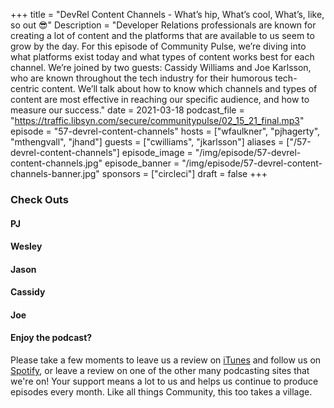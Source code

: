 +++
title = "DevRel Content Channels - What’s hip, What’s cool, What’s, like, so out 😎"
Description = "Developer Relations professionals are known for creating a lot of content and the platforms that are available to us seem to grow by the day. For this episode of Community Pulse, we’re diving into what platforms exist today and what types of content works best for each channel. We’re joined by two guests: Cassidy Williams and Joe Karlsson, who are known throughout the tech industry for their humorous tech-centric content. We’ll talk about how to know which channels and types of content are most effective in reaching our specific audience, and how to measure our success."
date = 2021-03-18
podcast_file = "https://traffic.libsyn.com/secure/communitypulse/02_15_21_final.mp3"
episode = "57-devrel-content-channels"
hosts = ["wfaulkner", "pjhagerty", "mthengvall", "jhand"]
guests = ["cwilliams", "jkarlsson"]
aliases = ["/57-devrel-content-channels"]
episode_image = "/img/episode/57-devrel-content-channels.jpg"
episode_banner = "/img/episode/57-devrel-content-channels-banner.jpg"
sponsors = ["circleci"]
draft = false
+++

### Check Outs

#### PJ

#### Wesley

#### Jason

#### Cassidy

#### Joe

#### Enjoy the podcast?
Please take a few moments to leave us a review on [iTunes](https://itunes.apple.com/us/podcast/community-pulse/id1218368182?mt=2) and follow us on [Spotify](https://open.spotify.com/show/3I7g5WfMSgpWu38zZMjet?si=565TMb81SaWwrJYbAIeOxQ), or leave a review on one of the other many podcasting sites that we're on! Your support means a lot to us and helps us continue to produce episodes every month. Like all things Community, this too takes a village.
